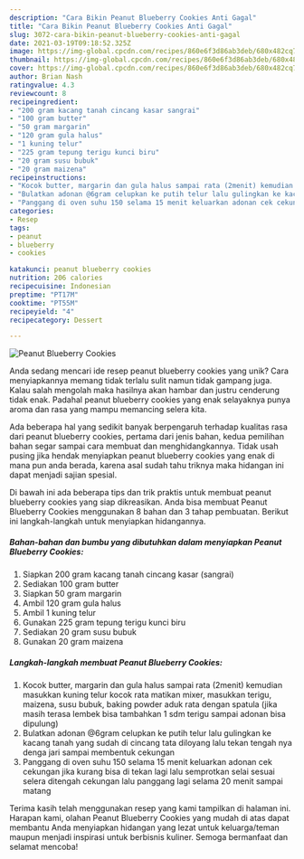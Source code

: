 ```yaml
---
description: "Cara Bikin Peanut Blueberry Cookies Anti Gagal"
title: "Cara Bikin Peanut Blueberry Cookies Anti Gagal"
slug: 3072-cara-bikin-peanut-blueberry-cookies-anti-gagal
date: 2021-03-19T09:18:52.325Z
image: https://img-global.cpcdn.com/recipes/860e6f3d86ab3deb/680x482cq70/peanut-blueberry-cookies-foto-resep-utama.jpg
thumbnail: https://img-global.cpcdn.com/recipes/860e6f3d86ab3deb/680x482cq70/peanut-blueberry-cookies-foto-resep-utama.jpg
cover: https://img-global.cpcdn.com/recipes/860e6f3d86ab3deb/680x482cq70/peanut-blueberry-cookies-foto-resep-utama.jpg
author: Brian Nash
ratingvalue: 4.3
reviewcount: 8
recipeingredient:
- "200 gram kacang tanah cincang kasar sangrai"
- "100 gram butter"
- "50 gram margarin"
- "120 gram gula halus"
- "1 kuning telur"
- "225 gram tepung terigu kunci biru"
- "20 gram susu bubuk"
- "20 gram maizena"
recipeinstructions:
- "Kocok butter, margarin dan gula halus sampai rata (2menit) kemudian masukkan kuning telur kocok rata matikan mixer, masukkan terigu, maizena, susu bubuk, baking powder aduk rata dengan spatula (jika masih terasa lembek bisa tambahkan 1 sdm terigu sampai adonan bisa dipulung)"
- "Bulatkan adonan @6gram celupkan ke putih telur lalu gulingkan ke kacang tanah yang sudah di cincang tata diloyang lalu tekan tengah nya denga jari sampai membentuk cekungan"
- "Panggang di oven suhu 150 selama 15 menit keluarkan adonan cek cekungan jika kurang bisa di tekan lagi lalu semprotkan selai sesuai selera ditengah cekungan lalu panggang lagi selama 20 menit sampai matang"
categories:
- Resep
tags:
- peanut
- blueberry
- cookies

katakunci: peanut blueberry cookies 
nutrition: 206 calories
recipecuisine: Indonesian
preptime: "PT17M"
cooktime: "PT55M"
recipeyield: "4"
recipecategory: Dessert

---
```



![Peanut Blueberry Cookies](https://img-global.cpcdn.com/recipes/860e6f3d86ab3deb/680x482cq70/peanut-blueberry-cookies-foto-resep-utama.jpg)

Anda sedang mencari ide resep peanut blueberry cookies yang unik? Cara menyiapkannya memang tidak terlalu sulit namun tidak gampang juga. Kalau salah mengolah maka hasilnya akan hambar dan justru cenderung tidak enak. Padahal peanut blueberry cookies yang enak selayaknya punya aroma dan rasa yang mampu memancing selera kita.



Ada beberapa hal yang sedikit banyak berpengaruh terhadap kualitas rasa dari peanut blueberry cookies, pertama dari jenis bahan, kedua pemilihan bahan segar sampai cara membuat dan menghidangkannya. Tidak usah pusing jika hendak menyiapkan peanut blueberry cookies yang enak di mana pun anda berada, karena asal sudah tahu triknya maka hidangan ini dapat menjadi sajian spesial.


Di bawah ini ada beberapa tips dan trik praktis untuk membuat peanut blueberry cookies yang siap dikreasikan. Anda bisa membuat Peanut Blueberry Cookies menggunakan 8 bahan dan 3 tahap pembuatan. Berikut ini langkah-langkah untuk menyiapkan hidangannya.

<!--inarticleads1-->

##### Bahan-bahan dan bumbu yang dibutuhkan dalam menyiapkan Peanut Blueberry Cookies:

1. Siapkan 200 gram kacang tanah cincang kasar (sangrai)
1. Sediakan 100 gram butter
1. Siapkan 50 gram margarin
1. Ambil 120 gram gula halus
1. Ambil 1 kuning telur
1. Gunakan 225 gram tepung terigu kunci biru
1. Sediakan 20 gram susu bubuk
1. Gunakan 20 gram maizena




<!--inarticleads2-->

##### Langkah-langkah membuat Peanut Blueberry Cookies:

1. Kocok butter, margarin dan gula halus sampai rata (2menit) kemudian masukkan kuning telur kocok rata matikan mixer, masukkan terigu, maizena, susu bubuk, baking powder aduk rata dengan spatula (jika masih terasa lembek bisa tambahkan 1 sdm terigu sampai adonan bisa dipulung)
1. Bulatkan adonan @6gram celupkan ke putih telur lalu gulingkan ke kacang tanah yang sudah di cincang tata diloyang lalu tekan tengah nya denga jari sampai membentuk cekungan
1. Panggang di oven suhu 150 selama 15 menit keluarkan adonan cek cekungan jika kurang bisa di tekan lagi lalu semprotkan selai sesuai selera ditengah cekungan lalu panggang lagi selama 20 menit sampai matang




Terima kasih telah menggunakan resep yang kami tampilkan di halaman ini. Harapan kami, olahan Peanut Blueberry Cookies yang mudah di atas dapat membantu Anda menyiapkan hidangan yang lezat untuk keluarga/teman maupun menjadi inspirasi untuk berbisnis kuliner. Semoga bermanfaat dan selamat mencoba!
